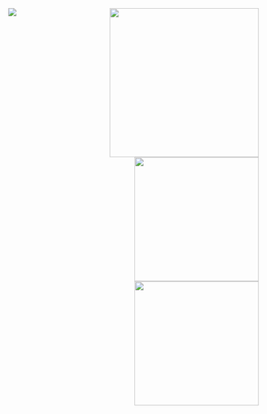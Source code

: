 <img src="https://github-readme-stats.vercel.app/api?username=qalmurri&hide=contribs,prs&show_icons=true&hide_border=true&title_color=000" align="left" />
<img src="https://media.tenor.com/1b2wXJFaO9MAAAAi/epic-gamer.gif" width="300" align="right" />
<img src="https://media.tenor.com/SAAJuwx659EAAAAi/zero-two.gif" width="250" align="right"/>
<img src="https://media.tenor.com/dTl5KAd_8vkAAAAi/zero-two.gif" width="250" align="right"/>
